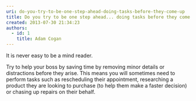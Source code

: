```yaml
---
uri: do-you-try-to-be-one-step-ahead-doing-tasks-before-they-come-up
title: Do you try to be one step ahead... doing tasks before they come up?
created: 2013-07-30 21:34:23
authors:
  - id: 1
    title: Adam Cogan
---
```





<span class='intro'> <p>It is never easy to be a mind reader.</p><p>Try to help your boss by saving time by removing minor details or distractions before they arise. This means you will sometimes need to perform tasks such as rescheduling their appointment, researching a product they are looking to purchase (to help them make a faster decision) or chasing up repairs on their behalf.</p>
            ​ </span>




